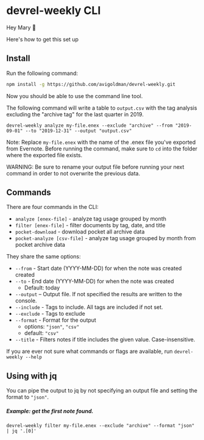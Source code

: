 # devrel-weekly CLI

Hey Mary 👋

Here's how to get this set up

## Install

Run the following command:

```sh
npm install -g https://github.com/avigoldman/devrel-weekly.git
```

Now you should be able to use the command line tool.

The following command will write a table to `output.csv` with the tag analysis excluding the "archive tag" for the last quarter in 2019.


```
devrel-weekly analyze my-file.enex --exclude "archive" --from "2019-09-01" --to "2019-12-31" --output "output.csv"
```

Note: Replace `my-file.enex` with the name of the .enex file you've exported from Evernote. Before running the command, make sure to `cd` into the folder where the exported file exists.

WARNING: Be sure to rename your output file before running your next command in order to not overwrite the previous data.

## Commands

There are four commands in the CLI:

* `analyze [enex-file]` - analyze tag usage grouped by month
* `filter [enex-file]` - filter documents by tag, date, and title
* `pocket-download` - download pocket all archive data
* `pocket-analyze [csv-file]` - analyze tag usage grouped by month from pocket archive data

They share the same options:
* `--from` - Start date (YYYY-MM-DD) for when the note was created created 
* `--to` - End date (YYYY-MM-DD) for when the note was created 
  * Default: today
* `--output` – Output file. If not specified the results are written to the console.
* `--include` - Tags to include. All tags are included if not set.
* `--exclude` - Tags to exclude
* `--format` - Format for the output
  * options: `"json"`, `"csv"`
  * default: `"csv"`
* `--title` - Filters notes if title includes the given value. Case-insensitive.

If you are ever not sure what commands or flags are available, run `devrel-weekly --help`


## Using with jq

You can pipe the output to jq by not specifying an output file and setting the format to `"json"`.

##### Example: get the first note found.

```
devrel-weekly filter my-file.enex --exclude "archive" --format "json" | jq '.[0]'
```

